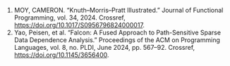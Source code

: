 1. MOY, CAMERON. “Knuth–Morris–Pratt Illustrated.” Journal of Functional Programming, vol. 34, 2024. Crossref, <a href='https://doi.org/10.1017/S0956796824000017' target='_blank'>https://doi.org/10.1017/S0956796824000017</a>.
2. Yao, Peisen, et al. “Falcon: A Fused Approach to Path-Sensitive Sparse Data Dependence Analysis.” Proceedings of the ACM on Programming Languages, vol. 8, no. PLDI, June 2024, pp. 567–92. Crossref, <a href='https://doi.org/10.1145/3656400' target='_blank'>https://doi.org/10.1145/3656400</a>.